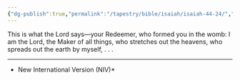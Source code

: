 ```yaml
---
{"dg-publish":true,"permalink":"/tapestry/bible/isaiah/isaiah-44-24/","title":"Isaiah 44:24","tags":["bible-verse","bible-verse"],"dgHomeLink":true,"dgShowLocalGraph":true,"dgEnableSearch":true}
---
```


 This is what the Lord says—your Redeemer, who formed you in the womb: I am the Lord, the Maker of all things, who stretches out the heavens, who spreads out the earth by myself, . . . 



---
* New International Version (NIV)*